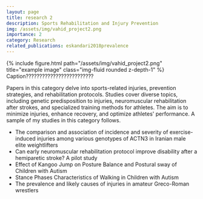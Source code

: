 ```yaml
---
layout: page
title: research 2
description: Sports Rehabilitation and Injury Prevention
img: /assets/img/vahid_project2.png
importance: 2
category: Research
related_publications: eskandari2018prevalence
---
```


<div class="row">
    <div class="col-sm mt-3 mt-md-0">
        {% include figure.html path="/assets/img/vahid_project2.png" title="example image" class="img-fluid rounded z-depth-1" %}
    </div>
</div>
<div class="caption">
Caption?????????????????????????
</div>


Papers in this category delve into sports-related injuries, prevention strategies, and rehabilitation protocols. Studies cover diverse topics, including genetic predisposition to injuries, neuromuscular rehabilitation after strokes, and specialized training methods for athletes. The aim is to minimize injuries, enhance recovery, and optimize athletes' performance. A sample of my studies in this category follows.

-	The comparison and association of incidence and severity of exercise-induced injuries among various genotypes of ACTN3 in Iranian male elite weightlifters
-	Can early neuromuscular rehabilitation protocol improve disability after a hemiparetic stroke? A pilot study
-	Effect of Kangoo Jump on Posture Balance and Postural sway of Children with Autism
-	Stance Phases Characteristics of Walking in Children with Autism
-	The prevalence and likely causes of injuries in amateur Greco-Roman wrestlers
